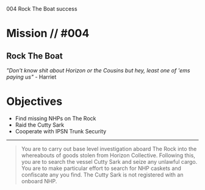 004
Rock The Boat
success

# Mission // #004

## Rock The Boat

*"Don't know shit about Horizon or the Cousins but hey, least one of 'ems paying us"* - Harriet


# Objectives

- Find missing NHPs on The Rock
- Raid the Cutty Sark
- Cooperate with IPSN Trunk Security

---

> You are to carry out base level investigation aboard The Rock into the whereabouts of goods stolen from Horizon Collective. Following this, you are to search the vessel Cutty Sark and seize any unlawful cargo. You are to make particular effort to search for NHP caskets and confiscate any you find. The Cutty Sark is not registered with an onboard NHP.
